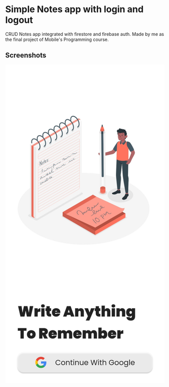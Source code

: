 # Simple Notes app with login and logout

CRUD Notes app integrated with firestore and firebase auth. Made by me as the final project of Mobile's Programming course. 

## Screenshots
<img src="/ss/ss1.jpg" title="Login page">
